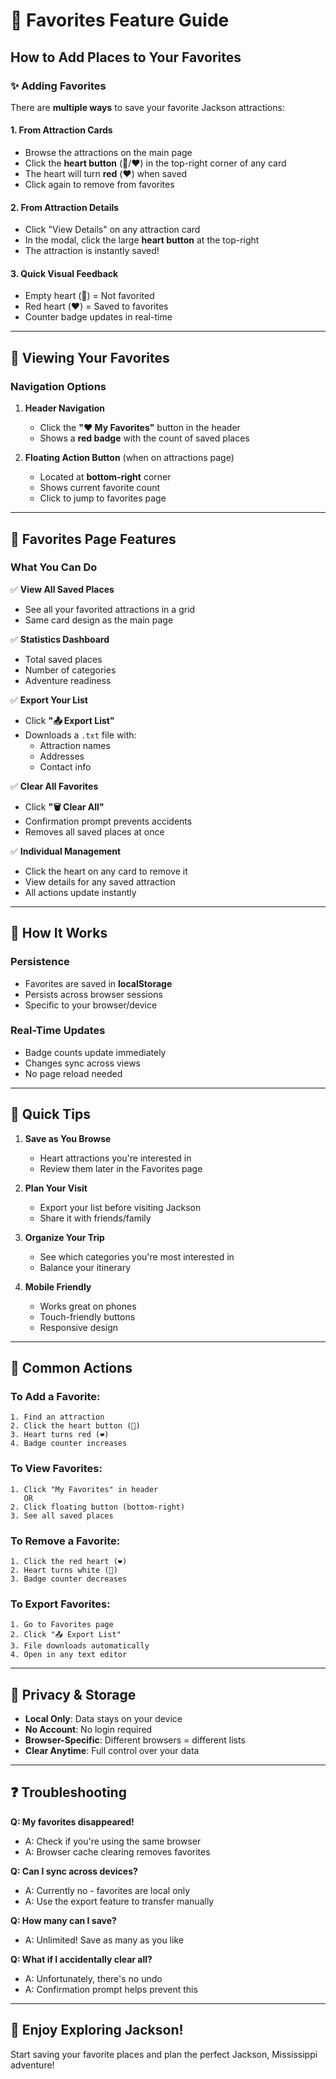 # 💖 Favorites Feature Guide

## How to Add Places to Your Favorites

### ✨ Adding Favorites

There are **multiple ways** to save your favorite Jackson attractions:

#### 1. **From Attraction Cards**
- Browse the attractions on the main page
- Click the **heart button** (🤍/❤️) in the top-right corner of any card
- The heart will turn **red** (❤️) when saved
- Click again to remove from favorites

#### 2. **From Attraction Details**
- Click "View Details" on any attraction card
- In the modal, click the large **heart button** at the top-right
- The attraction is instantly saved!

#### 3. **Quick Visual Feedback**
- Empty heart (🤍) = Not favorited
- Red heart (❤️) = Saved to favorites
- Counter badge updates in real-time

---

## 📍 Viewing Your Favorites

### Navigation Options

1. **Header Navigation**
   - Click the **"❤️ My Favorites"** button in the header
   - Shows a **red badge** with the count of saved places

2. **Floating Action Button** (when on attractions page)
   - Located at **bottom-right** corner
   - Shows current favorite count
   - Click to jump to favorites page

---

## 💝 Favorites Page Features

### What You Can Do

✅ **View All Saved Places**
- See all your favorited attractions in a grid
- Same card design as the main page

✅ **Statistics Dashboard**
- Total saved places
- Number of categories
- Adventure readiness

✅ **Export Your List**
- Click **"📤 Export List"**
- Downloads a `.txt` file with:
  - Attraction names
  - Addresses
  - Contact info

✅ **Clear All Favorites**
- Click **"🗑️ Clear All"**
- Confirmation prompt prevents accidents
- Removes all saved places at once

✅ **Individual Management**
- Click the heart on any card to remove it
- View details for any saved attraction
- All actions update instantly

---

## 🔄 How It Works

### Persistence
- Favorites are saved in **localStorage**
- Persists across browser sessions
- Specific to your browser/device

### Real-Time Updates
- Badge counts update immediately
- Changes sync across views
- No page reload needed

---

## 📱 Quick Tips

1. **Save as You Browse**
   - Heart attractions you're interested in
   - Review them later in the Favorites page

2. **Plan Your Visit**
   - Export your list before visiting Jackson
   - Share it with friends/family

3. **Organize Your Trip**
   - See which categories you're most interested in
   - Balance your itinerary

4. **Mobile Friendly**
   - Works great on phones
   - Touch-friendly buttons
   - Responsive design

---

## 🎯 Common Actions

### To Add a Favorite:
```
1. Find an attraction
2. Click the heart button (🤍)
3. Heart turns red (❤️)
4. Badge counter increases
```

### To View Favorites:
```
1. Click "My Favorites" in header
   OR
2. Click floating button (bottom-right)
3. See all saved places
```

### To Remove a Favorite:
```
1. Click the red heart (❤️)
2. Heart turns white (🤍)
3. Badge counter decreases
```

### To Export Favorites:
```
1. Go to Favorites page
2. Click "📤 Export List"
3. File downloads automatically
4. Open in any text editor
```

---

## 🔐 Privacy & Storage

- **Local Only**: Data stays on your device
- **No Account**: No login required
- **Browser-Specific**: Different browsers = different lists
- **Clear Anytime**: Full control over your data

---

## ❓ Troubleshooting

**Q: My favorites disappeared!**
- A: Check if you're using the same browser
- A: Browser cache clearing removes favorites

**Q: Can I sync across devices?**
- A: Currently no - favorites are local only
- A: Use the export feature to transfer manually

**Q: How many can I save?**
- A: Unlimited! Save as many as you like

**Q: What if I accidentally clear all?**
- A: Unfortunately, there's no undo
- A: Confirmation prompt helps prevent this

---

## 🎉 Enjoy Exploring Jackson!

Start saving your favorite places and plan the perfect Jackson, Mississippi adventure!
